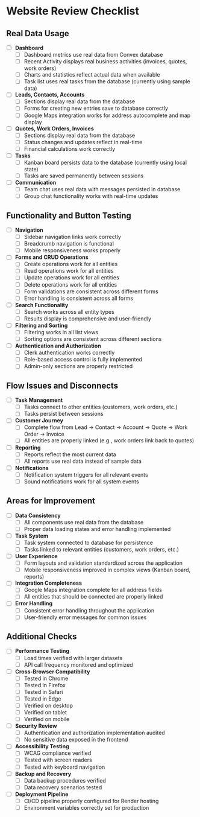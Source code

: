 # Website Review Checklist

## Real Data Usage

- [ ] **Dashboard**
  - [ ] Dashboard metrics use real data from Convex database
  - [ ] Recent Activity displays real business activities (invoices, quotes, work orders)
  - [ ] Charts and statistics reflect actual data when available
  - [ ] Task list uses real tasks from the database (currently using sample data)

- [ ] **Leads, Contacts, Accounts**
  - [ ] Sections display real data from the database
  - [ ] Forms for creating new entries save to database correctly
  - [ ] Google Maps integration works for address autocomplete and map display

- [ ] **Quotes, Work Orders, Invoices**
  - [ ] Sections display real data from the database
  - [ ] Status changes and updates reflect in real-time
  - [ ] Financial calculations work correctly

- [ ] **Tasks**
  - [ ] Kanban board persists data to the database (currently using local state)
  - [ ] Tasks are saved permanently between sessions

- [ ] **Communication**
  - [ ] Team chat uses real data with messages persisted in database
  - [ ] Group chat functionality works with real-time updates

## Functionality and Button Testing

- [ ] **Navigation**
  - [ ] Sidebar navigation links work correctly
  - [ ] Breadcrumb navigation is functional
  - [ ] Mobile responsiveness works properly

- [ ] **Forms and CRUD Operations**
  - [ ] Create operations work for all entities
  - [ ] Read operations work for all entities
  - [ ] Update operations work for all entities
  - [ ] Delete operations work for all entities
  - [ ] Form validations are consistent across different forms
  - [ ] Error handling is consistent across all forms

- [ ] **Search Functionality**
  - [ ] Search works across all entity types
  - [ ] Results display is comprehensive and user-friendly

- [ ] **Filtering and Sorting**
  - [ ] Filtering works in all list views
  - [ ] Sorting options are consistent across different sections

- [ ] **Authentication and Authorization**
  - [ ] Clerk authentication works correctly
  - [ ] Role-based access control is fully implemented
  - [ ] Admin-only sections are properly restricted

## Flow Issues and Disconnects

- [ ] **Task Management**
  - [ ] Tasks connect to other entities (customers, work orders, etc.)
  - [ ] Tasks persist between sessions

- [ ] **Customer Journey**
  - [ ] Complete flow from Lead → Contact → Account → Quote → Work Order → Invoice
  - [ ] All entities are properly linked (e.g., work orders link back to quotes)

- [ ] **Reporting**
  - [ ] Reports reflect the most current data
  - [ ] All reports use real data instead of sample data

- [ ] **Notifications**
  - [ ] Notification system triggers for all relevant events
  - [ ] Sound notifications work for all system events

## Areas for Improvement

- [ ] **Data Consistency**
  - [ ] All components use real data from the database
  - [ ] Proper data loading states and error handling implemented

- [ ] **Task System**
  - [ ] Task system connected to database for persistence
  - [ ] Tasks linked to relevant entities (customers, work orders, etc.)

- [ ] **User Experience**
  - [ ] Form layouts and validation standardized across the application
  - [ ] Mobile responsiveness improved in complex views (Kanban board, reports)

- [ ] **Integration Completeness**
  - [ ] Google Maps integration complete for all address fields
  - [ ] All entities that should be connected are properly linked

- [ ] **Error Handling**
  - [ ] Consistent error handling throughout the application
  - [ ] User-friendly error messages for common issues

## Additional Checks

- [ ] **Performance Testing**
  - [ ] Load times verified with larger datasets
  - [ ] API call frequency monitored and optimized

- [ ] **Cross-Browser Compatibility**
  - [ ] Tested in Chrome
  - [ ] Tested in Firefox
  - [ ] Tested in Safari
  - [ ] Tested in Edge
  - [ ] Verified on desktop
  - [ ] Verified on tablet
  - [ ] Verified on mobile

- [ ] **Security Review**
  - [ ] Authentication and authorization implementation audited
  - [ ] No sensitive data exposed in the frontend

- [ ] **Accessibility Testing**
  - [ ] WCAG compliance verified
  - [ ] Tested with screen readers
  - [ ] Tested with keyboard navigation

- [ ] **Backup and Recovery**
  - [ ] Data backup procedures verified
  - [ ] Data recovery scenarios tested

- [ ] **Deployment Pipeline**
  - [ ] CI/CD pipeline properly configured for Render hosting
  - [ ] Environment variables correctly set for production
